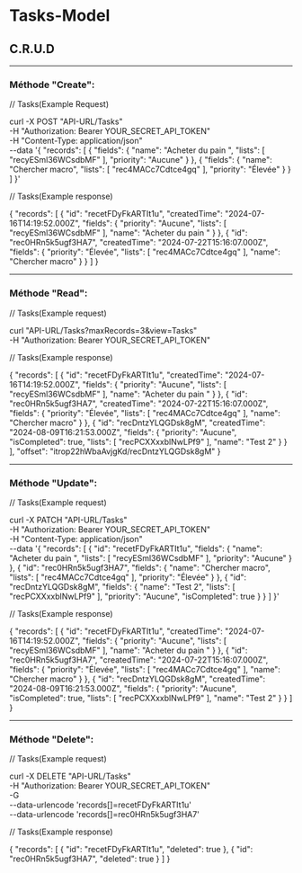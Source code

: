 # Tasks-Model

## C.R.U.D

----

### Méthode "Create":

// Tasks(Example Request)

curl -X POST "API-URL/Tasks" \
  -H "Authorization: Bearer YOUR_SECRET_API_TOKEN" \
  -H "Content-Type: application/json" \
  --data '{
  "records": [
    {
      "fields": {
        "name": "Acheter du pain ",
        "lists": [
          "recyESml36WCsdbMF"
        ],
        "priority": "Aucune"
      }
    },
    {
      "fields": {
        "name": "Chercher macro",
        "lists": [
          "rec4MACc7Cdtce4gq"
        ],
        "priority": "Élevée"
      }
    }
  ]
}'

// Tasks(Example response)

{
    "records": [
        {
            "id": "recetFDyFkARTIt1u",
            "createdTime": "2024-07-16T14:19:52.000Z",
            "fields": {
                "priority": "Aucune",
                "lists": [
                    "recyESml36WCsdbMF"
                ],
                "name": "Acheter du pain "
            }
        },
        {
            "id": "rec0HRn5k5ugf3HA7",
            "createdTime": "2024-07-22T15:16:07.000Z",
            "fields": {
                "priority": "Élevée",
                "lists": [
                    "rec4MACc7Cdtce4gq"
                ],
                "name": "Chercher macro"
            }
        }
    ]
}

----

### Méthode "Read":

// Tasks(Example request)

curl "API-URL/Tasks?maxRecords=3&view=Tasks" \
  -H "Authorization: Bearer YOUR_SECRET_API_TOKEN"
  
// Tasks(Example response)

{
    "records": [
        {
            "id": "recetFDyFkARTIt1u",
            "createdTime": "2024-07-16T14:19:52.000Z",
            "fields": {
                "priority": "Aucune",
                "lists": [
                    "recyESml36WCsdbMF"
                ],
                "name": "Acheter du pain "
            }
        },
        {
            "id": "rec0HRn5k5ugf3HA7",
            "createdTime": "2024-07-22T15:16:07.000Z",
            "fields": {
                "priority": "Élevée",
                "lists": [
                    "rec4MACc7Cdtce4gq"
                ],
                "name": "Chercher macro"
            }
        },
        {
            "id": "recDntzYLQGDsk8gM",
            "createdTime": "2024-08-09T16:21:53.000Z",
            "fields": {
                "priority": "Aucune",
                "isCompleted": true,
                "lists": [
                    "recPCXXxxblNwLPf9"
                ],
                "name": "Test 2"
            }
        }
    ],
    "offset": "itrop22hWbaAvjgKd/recDntzYLQGDsk8gM"
}

----

### Méthode "Update":

// Tasks(Example request)

curl -X PATCH "API-URL/Tasks" \
  -H "Authorization: Bearer YOUR_SECRET_API_TOKEN" \
  -H "Content-Type: application/json" \
  --data '{
  "records": [
    {
      "id": "recetFDyFkARTIt1u",
      "fields": {
        "name": "Acheter du pain ",
        "lists": [
          "recyESml36WCsdbMF"
        ],
        "priority": "Aucune"
      }
    },
    {
      "id": "rec0HRn5k5ugf3HA7",
      "fields": {
        "name": "Chercher macro",
        "lists": [
          "rec4MACc7Cdtce4gq"
        ],
        "priority": "Élevée"
      }
    },
    {
      "id": "recDntzYLQGDsk8gM",
      "fields": {
        "name": "Test 2",
        "lists": [
          "recPCXXxxblNwLPf9"
        ],
        "priority": "Aucune",
        "isCompleted": true
      }
    }
  ]
}'

// Tasks(Example response)

{
    "records": [
        {
            "id": "recetFDyFkARTIt1u",
            "createdTime": "2024-07-16T14:19:52.000Z",
            "fields": {
                "priority": "Aucune",
                "lists": [
                    "recyESml36WCsdbMF"
                ],
                "name": "Acheter du pain "
            }
        },
        {
            "id": "rec0HRn5k5ugf3HA7",
            "createdTime": "2024-07-22T15:16:07.000Z",
            "fields": {
                "priority": "Élevée",
                "lists": [
                    "rec4MACc7Cdtce4gq"
                ],
                "name": "Chercher macro"
            }
        },
        {
            "id": "recDntzYLQGDsk8gM",
            "createdTime": "2024-08-09T16:21:53.000Z",
            "fields": {
                "priority": "Aucune",
                "isCompleted": true,
                "lists": [
                    "recPCXXxxblNwLPf9"
                ],
                "name": "Test 2"
            }
        }
    ]
}

----

### Méthode "Delete":

// Tasks(Example request)

curl -X DELETE "API-URL/Tasks" \
  -H "Authorization: Bearer YOUR_SECRET_API_TOKEN" \
  -G \
  --data-urlencode 'records[]=recetFDyFkARTIt1u' \
  --data-urlencode 'records[]=rec0HRn5k5ugf3HA7'
  
// Tasks(Example response)

{
    "records": [
        {
            "id": "recetFDyFkARTIt1u",
            "deleted": true
        },
        {
            "id": "rec0HRn5k5ugf3HA7",
            "deleted": true
        }
    ]
}
